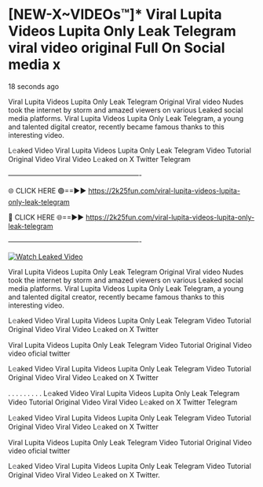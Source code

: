 # [NEW-X~VIDEOs™]* Viral Lupita Videos Lupita Only Leak Telegram viral video original Full On Social media x

18 seconds ago

Viral Lupita Videos Lupita Only Leak Telegram Original Viral video Nudes took the internet by storm and amazed viewers on various Leaked social media platforms. Viral Lupita Videos Lupita Only Leak Telegram, a young and talented digital creator, recently became famous thanks to this interesting video.

L𝚎aked Video Viral Lupita Videos Lupita Only Leak Telegram Video Tutorial Original Video Viral Video L𝚎aked on X Twitter Telegram

———————————————————-

🌐 CLICK HERE 🟢==►► https://2k25fun.com/viral-lupita-videos-lupita-only-leak-telegram

🔴 CLICK HERE 🌐==►► https://2k25fun.com/viral-lupita-videos-lupita-only-leak-telegram

———————————————————-

[![Watch Leaked Video](https://miro.medium.com/v2/resize:fit:828/format:webp/1*cilzJN44JGOrTw9NJCrNHA.gif "Watch Leaked Video")](https://2k25fun.com/viral-lupita-videos-lupita-only-leak-telegram)

Viral Lupita Videos Lupita Only Leak Telegram Original Viral video Nudes took the internet by storm and amazed viewers on various Leaked social media platforms. Viral Lupita Videos Lupita Only Leak Telegram, a young and talented digital creator, recently became famous thanks to this interesting video.

L𝚎aked Video Viral Lupita Videos Lupita Only Leak Telegram Video Tutorial Original Video Viral Video L𝚎aked on X Twitter

Viral Lupita Videos Lupita Only Leak Telegram Video Tutorial Original Video video oficial twitter

L𝚎aked Video Viral Lupita Videos Lupita Only Leak Telegram Video Tutorial Original Video Viral Video L𝚎aked on X Twitter

. . . . . . . . . L𝚎aked Video Viral Lupita Videos Lupita Only Leak Telegram Video Tutorial Original Video Viral Video L𝚎aked on X Twitter Telegram

L𝚎aked Video Viral Lupita Videos Lupita Only Leak Telegram Video Tutorial Original Video Viral Video L𝚎aked on X Twitter

Viral Lupita Videos Lupita Only Leak Telegram Video Tutorial Original Video video oficial twitter

L𝚎aked Video Viral Lupita Videos Lupita Only Leak Telegram Video Tutorial Original Video Viral Video L𝚎aked on X Twitter.